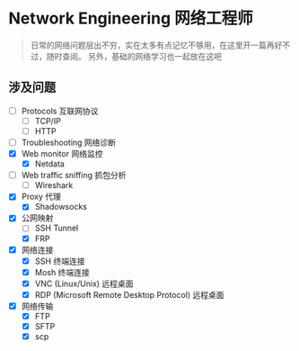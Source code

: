 # Network Engineering 网络工程师
> 日常的网络问题层出不穷，实在太多有点记忆不够用，在这里开一篇再好不过，随时查阅。
另外，基础的网络学习也一起放在这吧

## 涉及问题
- [ ] Protocols 互联网协议
    - [ ] TCP/IP
    - [ ] HTTP
- [ ] Troubleshooting 网络诊断
- [x] Web monitor 网络监控
    - [x] Netdata
- [ ] Web traffic sniffing 抓包分析
    - [ ] Wireshark
- [x] Proxy 代理
    - [x] Shadowsocks
- [x] 公网映射
    - [ ] SSH Tunnel
    - [x] FRP
- [x] 网络连接
    - [x] SSH 终端连接
    - [x] Mosh 终端连接
    - [x] VNC (Linux/Unix) 远程桌面
    - [x] RDP (Microsoft Remote Desktop Protocol) 远程桌面
- [x] 网络传输
    - [x] FTP
    - [x] SFTP
    - [x] scp
